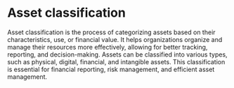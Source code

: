 
# Asset classification

Asset classification is the process of categorizing assets based on their characteristics, use, or financial value. It helps organizations organize and manage their resources more effectively, allowing for better tracking, reporting, and decision-making. Assets can be classified into various types, such as physical, digital, financial, and intangible assets. This classification is essential for financial reporting, risk management, and efficient asset management.
